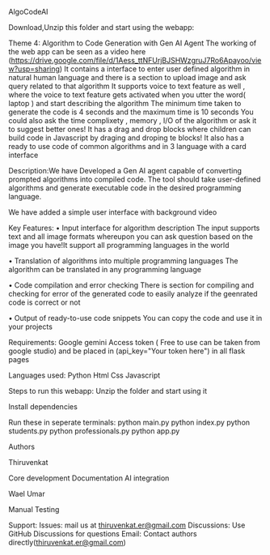 AlgoCodeAI

Download,Unzip this folder and start using the webapp: 


Theme 4: Algorithm to Code Generation with Gen AI Agent
The working of the web app can be seen as a video here (https://drive.google.com/file/d/1Aess_ttNFUrjBJSHWzgruJ7Ro6Apayoo/view?usp=sharing)
It contains a interface to enter user defined algorithm in natural human language and there is a section to upload image and ask query related to that algorithm
It supports voice to text feature as well , where the voice to text feature gets activated when you utter the word( laptop ) and start describing the algorithm 
The minimum time taken to generate the code is 4 seconds and the maximum time is 10 seconds
You could also ask the time complixety , memory , I/O of the algorithm or ask it to suggest better ones!
It has a drag and drop blocks where children can build code in Javascript by draging and droping te blocks!
It also has a ready to use code of common algorithms and in 3 language with a card interface

Description:We have Developed a Gen AI agent capable of converting prompted algorithms into compiled code. 
The tool should take user-defined algorithms and generate executable code in the desired programming language.

We have added a simple user interface with background video 



Key Features:
• Input interface for algorithm description
The input supports text and all image formats whereupon you can ask question based on the image you have!It support all programming languages in the world

• Translation of algorithms into multiple programming languages
The algorithm can be translated in any programming language

• Code compilation and error checking
There is section for compiling and checking for error of the generated code to easily analyze if the geenrated code is correct or not

• Output of ready-to-use code snippets
You can copy the code and use it in your projects

Requirements:
Google gemini Access token ( Free to use can be taken from google studio) and be placed in (api_key="Your token here") in all flask pages

Languages used:
Python
Html
Css
Javascript

Steps to run this webapp:
Unzip the folder and start using it

Install dependencies

Run these in seperate terminals:
python main.py
python index.py
python students.py
python professionals.py
python app.py


Authors

Thiruvenkat

Core development
Documentation
AI integration


Wael Umar

Manual Testing

Support:
Issues: mail us at thiruvenkat.er@gmail.com
Discussions: Use GitHub Discussions for questions
Email: Contact authors directly(thiruvenkat.er@gmail.com)

